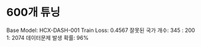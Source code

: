 # 600개 튜닝

Base Model: HCX-DASH-001
Train Loss: 0.4567
잘못된 국가 개수: 345
: 200
 1: 2074
데이터문제 발생 확률: 96%